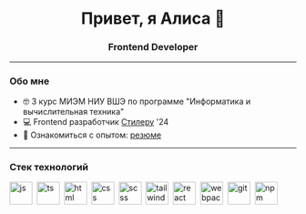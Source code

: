 
<div id="header" align="center">
    <h1>Привет, я Алиса 👋</h1>
    <h3>Frontend Developer</h3>
    <hr/>
</div>
<h3>Обо мне</h3>
<ul>
    <li>🤓 3 курс МИЭМ НИУ ВШЭ по программе "Информатика и вычислительная техника"</li>
    <li>💻 Frontend разработчик <a href="https://styleru.org">Стилеру</a> '24</li>
    <li>📄 Ознакомиться с опытом: <a href="[https://drive.google.com/file/d/1oWkbIr2HZVs2XVPJYYolBNiW2RZ79v0w/view?usp=sharing](https://drive.google.com/file/d/1gNLoSsr_cdoSgfmClG-eEguj4l82LEeG/view?usp=sharing)">резюме</a></li>
</ul>
<hr/>
<h3>Стек технологий</h3>
<div>
<img src="https://cdn.jsdelivr.net/gh/devicons/devicon@latest/icons/javascript/javascript-original.svg" title="js" width="40" height="40"/>&nbsp;
<img src="https://cdn.jsdelivr.net/gh/devicons/devicon@latest/icons/typescript/typescript-original.svg" title="ts" width="40" height="40"/>&nbsp;
<img src="https://cdn.jsdelivr.net/gh/devicons/devicon@latest/icons/html5/html5-original.svg" title="html" width="40" height="40"/>&nbsp;
<img src="https://cdn.jsdelivr.net/gh/devicons/devicon@latest/icons/css3/css3-original.svg" title="css" width="40" height="40"/>&nbsp;
<img src="https://cdn.jsdelivr.net/gh/devicons/devicon@latest/icons/sass/sass-original.svg" title="scss" width="40" height="40"/>&nbsp;
<img src="https://cdn.jsdelivr.net/gh/devicons/devicon@latest/icons/tailwindcss/tailwindcss-original.svg" title="tailwind" width="40" height="40"/>&nbsp;
<img src="https://cdn.jsdelivr.net/gh/devicons/devicon@latest/icons/react/react-original.svg" title="react" width="40" height="40"/>&nbsp;
<img src="https://cdn.jsdelivr.net/gh/devicons/devicon@latest/icons/webpack/webpack-original.svg" title="webpack" width="40" height="40"/>&nbsp;
<img src="https://cdn.jsdelivr.net/gh/devicons/devicon@latest/icons/git/git-original.svg" title="git" width="40" height="40"/>&nbsp;
<img src="https://cdn.jsdelivr.net/gh/devicons/devicon@latest/icons/npm/npm-original-wordmark.svg" title="npm" width="40" height="40"/>&nbsp;
</div>



<!--
**alicedeni/alicedeni** is a ✨ _special_ ✨ repository because its `README.md` (this file) appears on your GitHub profile.

Here are some ideas to get you started:

- 🔭 I’m currently working on ...
- 🌱 I’m currently learning ...
- 👯 I’m looking to collaborate on ...
- 🤔 I’m looking for help with ...
- 💬 Ask me about ...
- 📫 How to reach me: ...
- 😄 Pronouns: ...
- ⚡ Fun fact: ...
-->
